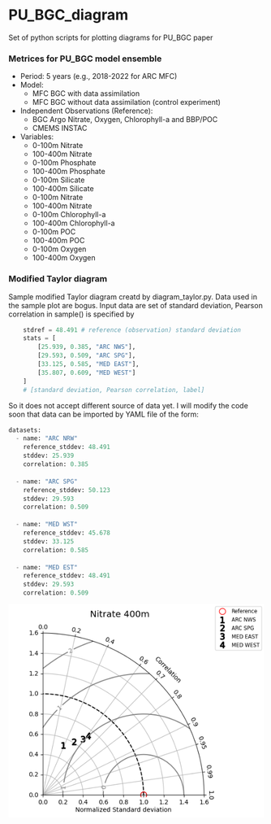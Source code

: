 # PU_BGC_diagram
Set of python scripts for plotting diagrams for PU_BGC paper

### Metrices for PU_BGC model ensemble

- Period: 5 years (e.g., 2018-2022 for ARC MFC)
- Model:
   - MFC BGC with data assimilation
   - MFC BGC without data assimilation (control experiment)
- Independent Observations (Reference):
   - BGC Argo Nitrate, Oxygen, Chlorophyll-a and BBP/POC
   - CMEMS INSTAC 
- Variables: 
   - 0-100m Nitrate
   - 100-400m Nitrate
   - 0-100m Phosphate
   - 100-400m Phosphate
   - 0-100m Silicate
   - 100-400m Silicate
   - 0-100m Nitrate
   - 100-400m Nitrate
   - 0-100m Chlorophyll-a
   - 100-400m Chlorophyll-a
   - 0-100m POC
   - 100-400m POC
   - 0-100m Oxygen
   - 100-400m Oxygen

### Modified Taylor diagram

Sample modified Taylor diagram creatd by diagram_taylor.py. Data used in the sample plot are bogus. Input data are set of standard deviation, Pearson correlation in sample() is specified by

```python
    stdref = 48.491 # reference (observation) standard deviation
    stats = [
        [25.939, 0.385, "ARC NWS"], 
        [29.593, 0.509, "ARC SPG"],
        [33.125, 0.585, "MED EAST"], 
        [35.807, 0.609, "MED WEST"]
    ]
    # [standard deviation, Pearson correlation, label]
```

So it does not accept different source of data yet. I will modify the code soon that data can be imported by YAML file of the form:

```python
datasets:
  - name: "ARC NRW"
    reference_stddev: 48.491
    stddev: 25.939
    correlation: 0.385

  - name: "ARC SPG"
    reference_stddev: 50.123
    stddev: 29.593
    correlation: 0.509

  - name: "MED WST"
    reference_stddev: 45.678
    stddev: 33.125
    correlation: 0.585

  - name: "MED EST"
    reference_stddev: 48.491
    stddev: 29.593
    correlation: 0.509
```

![Alt text](modified_taylor.png)
